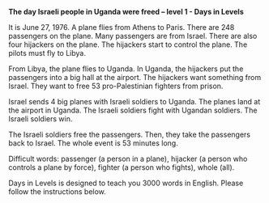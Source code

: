 <p><strong>The day Israeli people in Uganda were freed – level 1 - Days in Levels</strong></p>
<p>It is June 27, 1976. A plane flies from Athens to Paris. There are 248 passengers on the plane. Many passengers are from Israel. There are also four hijackers on the plane. The hijackers start to control the plane. The pilots must fly to Libya.</p>
<p>From Libya, the plane flies to Uganda. In Uganda, the hijackers put the passengers into a big hall at the airport. The hijackers want something from Israel. They want to free 53 pro-Palestinian fighters from prison.</p>
<p>Israel sends 4 big planes with Israeli soldiers to Uganda. The planes land at the airport in Uganda. The Israeli soldiers fight with Ugandan soldiers. The Israeli soldiers win.</p>
<p>The Israeli soldiers free the passengers. Then, they take the passengers back to Israel. The whole event is 53 minutes long.</p>
<p>Difficult words: passenger (a person in a plane), hijacker (a person who controls a plane by force), fighter (a person who fights), whole (all).</p>
<p>Days in Levels is designed to teach you 3000 words in English. Please follow the instructions
below.</p>